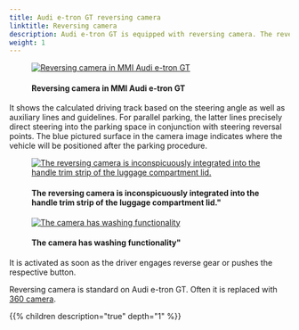 ```yaml
---
title: Audi e-tron GT reversing camera
linktitle: Reversing camera
description: Audi e-tron GT is equipped with reversing camera. The reversing camera simplifies maneuvering by showing the zone behind the vehicle on the MMI display.
weight: 1
---
```

<!-- markdownlint-disable MD033 -->
<figure>
    <a href="https://media.electrichasgoneaudi.net/multimedia/models/e-tron-gt/technology/drivingassistance/reversingcamera/rearviewcamera.jpg">
        <img src="https://media.electrichasgoneaudi.net/multimedia/models/e-tron-gt/technology/drivingassistance/reversingcamera/rearviewcameras.jpg"
        alt="Reversing camera in MMI Audi e-tron GT" title="Reversing camera in MMI Audi e-tron GT">
    </a>
    <figcaption><h4>Reversing camera in MMI Audi e-tron GT</h4></figcaption>
</figure>

 It shows the calculated driving track based on the steering angle as well as auxiliary lines and guidelines. For parallel parking, the latter lines precisely direct steering into the parking space in conjunction with steering reversal points. The blue pictured surface in the camera image indicates where the vehicle will be positioned after the parking procedure.

<figure>
    <a href="https://media.electrichasgoneaudi.net/multimedia/models/e-tron-gt/technology/drivingassistance/reversingcamera/camera.jpg">
        <img src="https://media.electrichasgoneaudi.net/multimedia/models/e-tron-gt/technology/drivingassistance/reversingcamera/cameras.jpg"
        alt="The reversing camera is inconspicuously integrated into the handle trim strip of the luggage compartment lid." title="The reversing camera is inconspicuously integrated into the handle trim strip of the luggage compartment lid.">
    </a>
    <figcaption><h4>The reversing camera is inconspicuously integrated into the handle trim strip of the luggage compartment lid."</h4></figcaption>
</figure>

<figure>
    <a href="https://media.electrichasgoneaudi.net/multimedia/models/e-tron-gt/technology/drivingassistance/reversingcamera/camerarearlocation.jpg">
        <img src="https://media.electrichasgoneaudi.net/multimedia/models/e-tron-gt/technology/drivingassistance/reversingcamera/camerarearlocations.jpg"
        alt="The camera has washing functionality" title="The camera has washing functionality">
    </a>
    <figcaption><h4>The camera has washing functionality"</h4></figcaption>
</figure>

It is activated as soon as the driver engages reverse gear or pushes the respective button.

Reversing camera is standard on Audi e-tron GT.  Often it is replaced with [360 camera](../360camera).

{{% children description="true" depth="1" %}}
